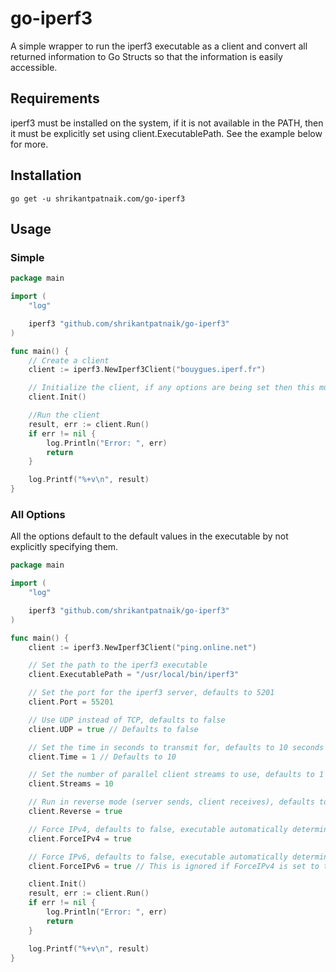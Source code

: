 # go-iperf3

A simple wrapper to run the iperf3 executable as a client and convert all returned information to Go Structs so that the information is easily accessible.

## Requirements

iperf3 must be installed on the system, if it is not available in the PATH, then it must be explicitly set using client.ExecutablePath. See the example below for more.

## Installation

`go get -u shrikantpatnaik.com/go-iperf3`

## Usage

### Simple

```go
package main

import (
	"log"

	iperf3 "github.com/shrikantpatnaik/go-iperf3"
)

func main() {
	// Create a client
	client := iperf3.NewIperf3Client("bouygues.iperf.fr")

	// Initialize the client, if any options are being set then this must be called after
	client.Init()

	//Run the client
	result, err := client.Run()
	if err != nil {
		log.Println("Error: ", err)
		return
	}

	log.Printf("%+v\n", result)
}
```

### All Options

All the options default to the default values in the executable by not explicitly specifying them.

```go
package main

import (
	"log"

	iperf3 "github.com/shrikantpatnaik/go-iperf3"
)

func main() {
	client := iperf3.NewIperf3Client("ping.online.net")

	// Set the path to the iperf3 executable
	client.ExecutablePath = "/usr/local/bin/iperf3"

	// Set the port for the iperf3 server, defaults to 5201
	client.Port = 55201

	// Use UDP instead of TCP, defaults to false
	client.UDP = true // Defaults to false

	// Set the time in seconds to transmit for, defaults to 10 seconds
	client.Time = 1 // Defaults to 10

	// Set the number of parallel client streams to use, defaults to 1
	client.Streams = 10

	// Run in reverse mode (server sends, client receives), defaults to false
	client.Reverse = true

	// Force IPv4, defaults to false, executable automatically determines whether to use ipv4 or ipv6
	client.ForceIPv4 = true

	// Force IPv6, defaults to false, executable automatically determines whether to use ipv4 or ipv6
	client.ForceIPv6 = true // This is ignored if ForceIPv4 is set to true

	client.Init()
	result, err := client.Run()
	if err != nil {
		log.Println("Error: ", err)
		return
	}

	log.Printf("%+v\n", result)
}
```

